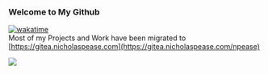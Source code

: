 ### Welcome to My Github
[![wakatime](https://wakatime.com/badge/user/804e2951-da01-4671-9353-8d0083e7932e.svg)](https://wakatime.com/@804e2951-da01-4671-9353-8d0083e7932e)<br>
Most of my Projects and Work have been migrated to [https://gitea.nicholaspease.com](https://gitea.nicholaspease.com/npease)

![](https://github-readme-stats.vercel.app/api/wakatime?username=LAX18&api_domain=wakaapi.nicholaspease.com&bg_color=000000&title_color=FFFFFF&icon_color=2F855A&text_color=ffffff&custom_title=Weekly%20Coding%20Stats&layout=compact)
